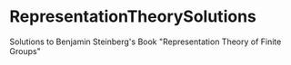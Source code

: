 # RepresentationTheorySolutions
Solutions to Benjamin Steinberg's Book "Representation Theory of Finite Groups"
